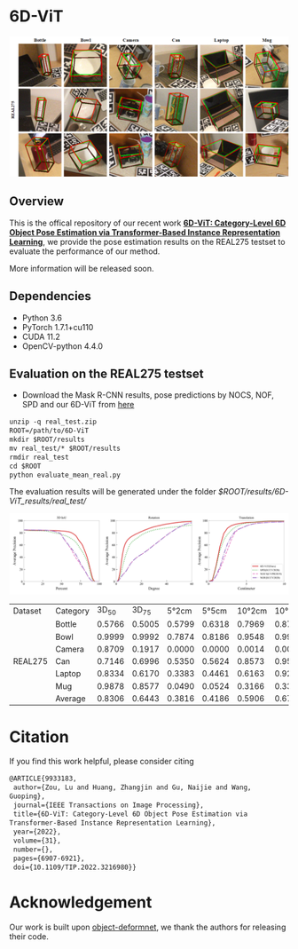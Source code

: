 # 6D-ViT

![teaser](demo/fig_visualization_real.png)




## Overview

This is the offical repository of our recent work [**6D-ViT: Category-Level 6D Object Pose Estimation via Transformer-Based Instance Representation Learning**](https://ieeexplore.ieee.org/document/9933183), we provide the pose estimation results on the REAL275 testset to evaluate the performance of our method.

More information will be released soon.



## Dependencies

* Python 3.6
* PyTorch 1.7.1+cu110
* CUDA 11.2
* OpenCV-python 4.4.0



## Evaluation on the REAL275 testset


* Download the Mask R-CNN results, pose predictions by NOCS, NOF, SPD and our 6D-ViT from [here](https://drive.google.com/file/d/1BHHqP7tKkQos4_H0NtztWoy79-YdnVrP/view?usp=sharing)


```
unzip -q real_test.zip
ROOT=/path/to/6D-ViT
mkdir $ROOT/results
mv real_test/* $ROOT/results
rmdir real_test
cd $ROOT
python evaluate_mean_real.py
```


The evaluation results will be generated under the folder _$ROOT/results/6D-ViT_results/real_test/_


![teaser](demo/mAP_real_test.png)





<table>
    <tr>
        <td>Dataset</td> 
        <td>Category</td> 
        <td>3D<sub>50</sub></td>
        <td>3D<sub>75</sub></td> 
        <td>5°2cm</td> 
        <td>5°5cm</td> 
        <td>10°2cm</td> 
        <td>10°5cm</td> 
        <td>10°10cm</td> 
   </tr>
    <tr>
        <td rowspan="7">REAL275</td>    
        <td >Bottle</td>  
        <td >0.5766</td>  
        <td >0.5005</td>  
        <td >0.5799</td> 
        <td >0.6318</td> 
        <td >0.7969</td> 
        <td >0.8703</td> 
        <td >0.9752</td> 
    </tr>
    <tr>
        <td >Bowl</td>  
        <td >0.9999</td>  
        <td >0.9992</td>  
        <td >0.7874</td>  
        <td >0.8186</td>  
        <td >0.9548</td>  
        <td >0.9914</td>  
        <td >0.9914</td>  
    </tr>
    <tr>
        <td >Camera</td> 
        <td >0.8709</td>  
        <td >0.1917</td>  
        <td >0.0000</td>  
        <td >0.0000</td>  
        <td >0.0014</td>  
        <td >0.0019</td>  
        <td >0.0019</td>  
    </tr>
    <tr>
        <td >Can</td>  
        <td >0.7146</td>  
        <td >0.6996</td>  
        <td >0.5350</td>  
        <td >0.5624</td>  
        <td >0.8573</td>  
        <td >0.9551</td>  
        <td >0.9555</td>  
    </tr>
    <tr>
        <td >Laptop</td>  
        <td >0.8334</td>  
        <td >0.6170</td>  
        <td >0.3383</td>  
        <td >0.4461</td>  
        <td >0.6163</td>  
        <td >0.9217</td>  
        <td >0.9361</td>  
    </tr>
    <tr>
        <td >Mug</td>  
        <td >0.9878</td>  
        <td >0.8577</td>  
        <td >0.0490</td>  
        <td >0.0524</td>  
        <td >0.3166</td>  
        <td >0.3333</td>  
        <td >0.3333</td>  
    </tr>
    <tr>
        <td >Average</td>  
        <td >0.8306</td>  
        <td >0.6443</td>  
        <td >0.3816</td>  
        <td >0.4186</td>  
        <td >0.5906</td>  
        <td >0.6789</td>  
        <td >0.6989</td>  
    </tr>
</table>



# Citation

If you find this work helpful, please consider citing


```
@ARTICLE{9933183,  
 author={Zou, Lu and Huang, Zhangjin and Gu, Naijie and Wang, Guoping},  
 journal={IEEE Transactions on Image Processing},     
 title={6D-ViT: Category-Level 6D Object Pose Estimation via Transformer-Based Instance Representation Learning},   
 year={2022},  
 volume={31},  
 number={},  
 pages={6907-6921},  
 doi={10.1109/TIP.2022.3216980}}

```




# Acknowledgement

Our work is built upon [object-deformnet](https://github.com/mentian/object-deformnet), we thank the authors for releasing their code.
